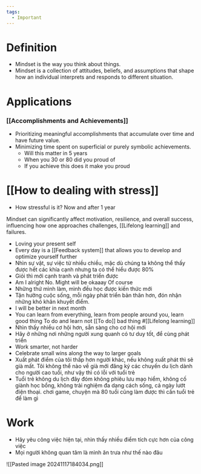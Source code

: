 ```yaml
---
tags:
  - Important
---
```

# Definition

- Mindset is the way you think about things.
- Mindset is a collection of attitudes, beliefs, and assumptions that shape how an individual interprets and responds to different situation.

# Applications

### [[Accomplishments and Achievements]]

- Prioritizing meaningful accomplishments that accumulate over time and have future value.
- Minimizing time spent on superficial or purely symbolic achievements.
	- Will this matter in 5 years
	- When you 30 or 80 did you proud of
	- If you achieve this does it make you proud

# [[How to dealing with stress]]

- How stressful is it? Now and after 1 year

Mindset can significantly affect motivation, resilience, and overall success, influencing how one approaches challenges, [[Lifelong learning]] and failures.

- Loving your present self
- Every day is a [[Feedback system]] that allows you to develop and optimize yourself further
- Nhìn sự vật, sự việc từ nhiều chiều, mặc dù chúng ta không thể thấy được hết các khía cạnh nhưng ta có thể hiểu được 80%
- Giỏi thì mới cạnh tranh và phát triển được
- Am I alright No. Might will be okaaay Of course
- Những thứ mình làm, mình đều học được kiến thức mới
- Tận hưởng cuộc sống, mỗi ngày phát triển bản thân hơn, đón nhận những khó khăn khuyết điểm.
- I will be better in next month
- You can learn from everything, learn from people around you, learn good thing To do and learn not [[To do]] bad thing #[[Lifelong learning]] 
- Nhìn thấy nhiều cơ hội hơn, sẵn sàng cho cơ hội mới
- Hãy ở những nơi những người xung quanh có tư duy tốt, để cùng phát triển
- Work smarter, not harder
- Celebrate small wins along the way to larger goals
- Xuất phát điểm của tôi thấp hơn người khác, nếu không xuất phát thì sẽ già mất. Tôi không thể nào về già mới đăng ký các chuyến du lịch dành cho người cao tuổi, như vậy thì có lỗi với tuổi trẻ
- Tuổi trẻ không du lịch đây đóm không phiêu lưu mạo hiểm, không cố giành học bổng, không trải nghiệm đa dạng cách sống, cả ngày lướt điện thoại. chơi game, chuyện mà 80 tuổi cũng làm được thì cần tuổi trẻ để làm gì 

# Work

- Hãy yêu công việc hiện tại, nhìn thấy nhiều điểm tích cực hơn của công việc
- Mọi người không quan tâm là mình ăn trưa như thế nào đâu

![[Pasted image 20241117184034.png]]